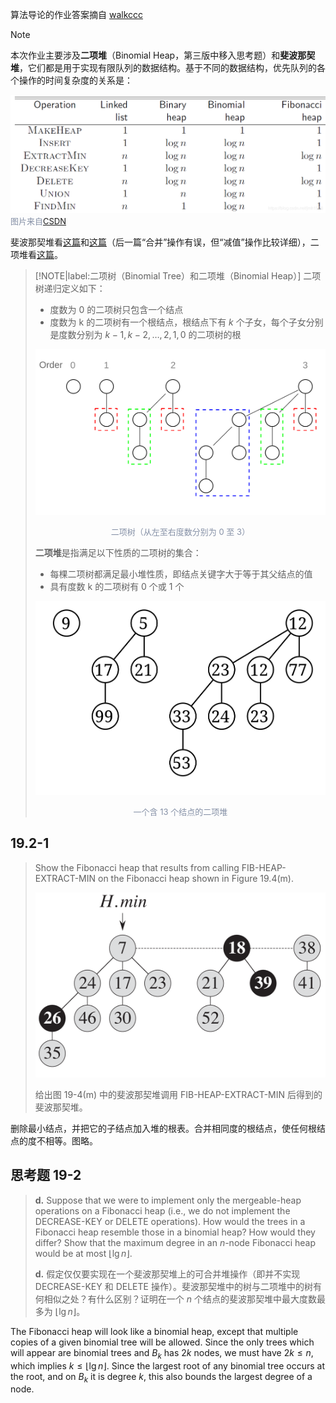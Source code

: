 算法导论的作业答案摘自 [walkccc](https://walkccc.github.io/CLRS/)

> [!NOTE]
> 本次作业主要涉及**二项堆**（Binomial Heap，第三版中移入思考题）和**斐波那契堆**，它们都是用于实现有限队列的数据结构。基于不同的数据结构，优先队列的各个操作的时间复杂度的关系是：
> 
> ![](_images/task-14-1.png ':size=80%')<font size="2" color="#8590a6">图片来自[CSDN](https://blog.csdn.net/jmh1996/article/details/83662953)</font>
>
> 斐波那契堆看[这篇](https://www.cnblogs.com/dongkuo/p/7623882.html)和[这篇](https://www.cnblogs.com/junyuhuang/p/4463758.html)（后一篇“合并”操作有误，但“减值”操作比较详细），二项堆看[这篇](https://blog.csdn.net/jmh1996/article/details/83688059)。

> [!NOTE|label:二项树（Binomial Tree）和二项堆（Binomial Heap）]
> 二项树递归定义如下：
> - 度数为 0 的二项树只包含一个结点
> - 度数为 k 的二项树有一个根结点，根结点下有 $k$ 个子女，每个子女分别是度数分别为 $k-1, k-2, \ldots, 2, 1, 0$ 的二项树的根
>
> <center>
>
> ![](_images/task-14-2.svg ':size=70%')
>
> </center>
> <center><font size="2" color="#8590a6">二项树（从左至右度数分别为 0 至 3）</font></center>
>
> **二项堆**是指满足以下性质的二项树的集合：
> - 每棵二项树都满足最小堆性质，即结点关键字大于等于其父结点的值
> - 具有度数 k 的二项树有 0 个或 1 个
>
> <center>
>
> ![](_images/task-14-3.svg ':size=40%')
>
> </center>
> <center><font size="2" color="#8590a6">一个含 13 个结点的二项堆</font></center>

## 19.2-1

> Show the Fibonacci heap that results from calling $\text{FIB-HEAP-EXTRACT-MIN}$ on the Fibonacci heap shown in Figure 19.4(m).
>
> ![](_images/task-14-5.png ':size=60%')
>
> 给出图 19-4(m) 中的斐波那契堆调用 $\text{FIB-HEAP-EXTRACT-MIN}$ 后得到的斐波那契堆。

删除最小结点，并把它的子结点加入堆的根表。合并相同度的根结点，使任何根结点的度不相等。图略。

## 思考题 19-2

> **d.** Suppose that we were to implement only the mergeable-heap operations on a Fibonacci heap (i.e., we do not implement the $\text{DECREASE-KEY}$ or $\text{DELETE}$ operations). How would the trees in a Fibonacci heap resemble those in a binomial heap? How would they differ? Show that the maximum degree in an $n$-node Fibonacci heap would be at most $\lfloor \lg n\rfloor$.
>
> **d.** 假定仅仅要实现在一个斐波那契堆上的可合并堆操作（即并不实现 $\text{DECREASE-KEY}$ 和 $\text{DELETE}$ 操作）。斐波那契堆中的树与二项堆中的树有何相似之处？有什么区别？证明在一个 $n$ 个结点的斐波那契堆中最大度数最多为 $\lfloor \lg n\rfloor$。

The Fibonacci heap will look like a binomial heap, except that multiple copies of a given binomial tree will be allowed. Since the only trees which will appear are binomial trees and $B_k$ has $2k$ nodes, we must have $2k \le n$, which implies $k \le \lfloor \lg n \rfloor$. Since the largest root of any binomial tree occurs at the root, and on $B_k$ it is degree $k$, this also bounds the largest degree of a node.
